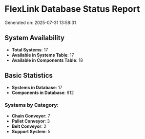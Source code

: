 # FlexLink Database Status Report

Generated on: 2025-07-31 13:58:31

## System Availability

- **Total Systems**: 17
- **Available in Systems Table**: 17
- **Available in Components Table**: 18

## Basic Statistics

- **Systems in Database**: 17
- **Components in Database**: 612

### Systems by Category:
- **Chain Conveyor**: 7
- **Pallet Conveyor**: 3
- **Belt Conveyor**: 2
- **Support System**: 5

